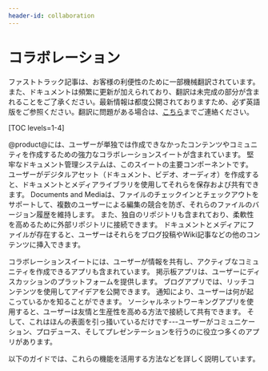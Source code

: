 ```yaml
---
header-id: collaboration
---
```


# コラボレーション

<p class="alert alert-info"><span class="wysiwyg-color-blue120">ファストトラック記事は、お客様の利便性のために一部機械翻訳されています。また、ドキュメントは頻繁に更新が加えられており、翻訳は未完成の部分が含まれることをご了承ください。最新情報は都度公開されておりますため、必ず英語版をご参照ください。翻訳に問題がある場合は、<a href="mailto:support-content-jp@liferay.com">こちら</a>までご連絡ください。</span></p>

[TOC levels=1-4]

@product@には、ユーザーが単独では作成できなかったコンテンツやコミュニティを作成するための強力なコラボレーションスイートが含まれています。 堅牢なドキュメント管理システムは、このスイートの主要コンポーネントです。 ユーザーがデジタルアセット（ドキュメント、ビデオ、オーディオ）を作成すると、ドキュメントとメディアライブラリを使用してそれらを保存および共有できます。 Documents and Mediaは、ファイルのチェックインとチェックアウトをサポートして、複数のユーザーによる編集の競合を防ぎ、それらのファイルのバージョン履歴を維持します。 また、独自のリポジトリも含まれており、柔軟性を高めるために外部リポジトリに接続できます。 ドキュメントとメディアにファイルが存在すると、ユーザーはそれらをブログ投稿やWiki記事などの他のコンテンツに挿入できます。

コラボレーションスイートには、ユーザーが情報を共有し、アクティブなコミュニティを作成できるアプリも含まれています。 掲示板アプリは、ユーザーにディスカッションのプラットフォームを提供します。 ブログアプリでは、リッチコンテンツを使用してアイデアを公開できます。 通知により、ユーザーは何が起こっているかを知ることができます。 ソーシャルネットワーキングアプリを使用すると、ユーザーは友情と生産性を高める方法で接続して共有できます。 そして、これはほんの表面を引っ掻いているだけです---ユーザーがコミュニケーション、プロデュース、そしてプレゼンテーションを行うのに役立つ多くのアプリがあります。

以下のガイドでは、これらの機能を活用する方法などを詳しく説明しています。
